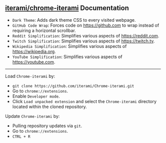 [iterami/chrome-iterami](https://github.com/iterami/chrome-iterami) Documentation
---------------------------------------------------------------------------------

* `Dark Theme`: Adds dark theme CSS to every visited webpage.
* `GitHub Code Wrap`: Forces code on https://github.com to wrap instead of requiring a horizontal scrollbar.
* `Reddit Simplification`: Simplifies various aspects of https://reddit.com.
* `Twitch Simplification`: Simplifies various aspects of https://twitch.tv.
* `Wikipedia Simplification`: Simplifies various aspects of https://wikipedia.org.
* `YouTube Simplification`: Simplifies various aspects of https://youtube.com.

---

Load `Chrome-iterami` by:
* `git clone https://github.com/iterami/Chrome-iterami.git`
* Go to `chrome://extensions`.
* Enable `Developer mode`.
* Click `Load unpacked extension` and select the `Chrome-iterami` directory located within the cloned repository.

Update `Chrome-iterami` by:
* Pulling repository updates via `git`.
* Go to `chrome://extensions`.
* `CTRL + R`
